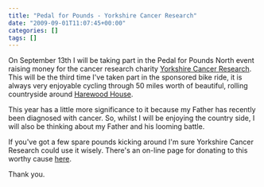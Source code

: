```yaml
---
title: "Pedal for Pounds - Yorkshire Cancer Research"
date: "2009-09-01T11:07:45+00:00"
categories: []
tags: []
---
```


On September 13th I will be taking part in the Pedal for Pounds North event raising money for the cancer research charity <a href="http://www.yorkshirecancerresearch.org.uk/">Yorkshire Cancer Research</a>. This will be the third time I've taken part in the sponsored bike ride, it is always very enjoyable cycling through 50 miles worth of beautiful, rolling countryside around <a href="http://www.harewood.org/">Harewood House</a>.

This year has a little more significance to it because my Father has recently been diagnosed with cancer. So, whilst I will be enjoying the country side, I will also be thinking about my Father and his looming battle.

If you've got a few spare pounds kicking around I'm sure Yorkshire Cancer Research could use it wisely. There's an on-line  page for donating to this worthy cause <a href="http://www.justgiving.com/Jack-Hughes0">here</a>.

Thank you.
